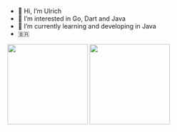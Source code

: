 - 👋 Hi, I’m Ulrich
- 👀 I’m interested in Go, Dart and Java
- 🌱 I’m currently learning and developing in Java
- 🇧🇷 
<div>
<img height="180em" src="https://github-readme-stats.vercel.app/api?username=phdevbr&show_icons=true&theme=darcula&border_radius=25" />
<img height="180em" src="https://github-readme-stats.vercel.app/api/top-langs/?username=phdevbr&layout=compact&border_radius=20&theme=tokyonight" />
</div>
